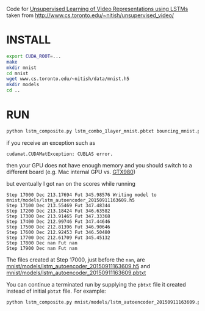 Code for [Unsupervised Learning of Video Representations using LSTMs](http://arxiv.org/pdf/1502.04681.pdf)
taken from http://www.cs.toronto.edu/~nitish/unsupervised_video/

INSTALL
=======

```bash
export CUDA_ROOT=...
make
mkdir mnist
cd mnist
wget www.cs.toronto.edu/~nitish/data/mnist.h5
mkdir models
cd ..
```

RUN
===
```bash
python lstm_composite.py lstm_combo_1layer_mnist.pbtxt bouncing_mnist.pbtxt
```
if you receive an exception such as 
```
cudamat.CUDAMatException: CUBLAS error.
```
then your GPU does not have enough memory and you should switch to a different board
(e.g. Mac internal GPU vs. [GTX980](http://udibr.github.io/using-external-gtx-980-with-macbook-pro.html))

but eventually I got `nan` on the scores while running
```
Step 17000 Dec 213.17694 Fut 345.98576 Writing model to mnist/models/lstm_autoencoder_20150911163609.h5
Step 17100 Dec 213.55469 Fut 347.48344
Step 17200 Dec 213.18424 Fut 346.63582
Step 17300 Dec 213.91465 Fut 347.33368
Step 17400 Dec 212.99746 Fut 347.44646
Step 17500 Dec 212.81396 Fut 346.90646
Step 17600 Dec 212.92453 Fut 346.50480
Step 17700 Dec 212.61709 Fut 345.45132
Step 17800 Dec nan Fut nan
Step 17900 Dec nan Fut nan
```
The files created at Step 17000, just before the `nan`, are
[mnist/models/lstm_autoencoder_20150911163609.h5](https://s3.amazonaws.com/udivideo/lstm_autoencoder_20150911163609.h5) and
[mnist/models/lstm_autoencoder_20150911163609.pbtxt](https://s3.amazonaws.com/udivideo/lstm_autoencoder_20150911163609.pbtxt)

You can continue a terminated run by supplying the `pbtxt` file it created instead of initial `pbtxt` file.
For example:
```bash
python lstm_composite.py mnist/models/lstm_autoencoder_20150911163609.pbtxt bouncing_mnist.pbtxt
```
